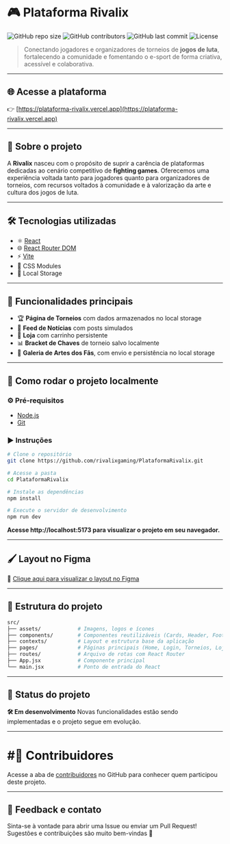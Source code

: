 # 🎮 Plataforma Rivalix

![GitHub repo size](https://img.shields.io/github/repo-size/rivalixgaming/PlataformaRivalix)
![GitHub contributors](https://img.shields.io/github/contributors/rivalixgaming/PlataformaRivalix)
![GitHub last commit](https://img.shields.io/github/last-commit/rivalixgaming/PlataformaRivalix)
![License](https://img.shields.io/github/license/rivalixgaming/PlataformaRivalix)

> Conectando jogadores e organizadores de torneios de **jogos de luta**, fortalecendo a comunidade e fomentando o e-sport de forma criativa, acessível e colaborativa.

---

## 🌐 Acesse a plataforma

👉 [https://plataforma-rivalix.vercel.app](https://plataforma-rivalix.vercel.app)

---

## 🎯 Sobre o projeto

A **Rivalix** nasceu com o propósito de suprir a carência de plataformas dedicadas ao cenário competitivo de **fighting games**. Oferecemos uma experiência voltada tanto para jogadores quanto para organizadores de torneios, com recursos voltados à comunidade e à valorização da arte e cultura dos jogos de luta.

---

## 🛠 Tecnologias utilizadas

- ⚛️ [React](https://reactjs.org/)
- 🌐 [React Router DOM](https://reactrouter.com/)
- ⚡ [Vite](https://vitejs.dev/)
- 🎨 CSS Modules
- 💾 Local Storage

---

## 🧪 Funcionalidades principais

- 🏆 **Página de Torneios** com dados armazenados no local storage
- 📰 **Feed de Notícias** com posts simulados
- 🛒 **Loja** com carrinho persistente
- 📊 **Bracket de Chaves** de torneio salvo localmente
- 🎨 **Galeria de Artes dos Fãs**, com envio e persistência no local storage

---

## 🧰 Como rodar o projeto localmente

### ⚙️ Pré-requisitos
- [Node.js](https://nodejs.org/)
- [Git](https://git-scm.com/)

### ▶️ Instruções

```bash
# Clone o repositório
git clone https://github.com/rivalixgaming/PlataformaRivalix.git

# Acesse a pasta
cd PlataformaRivalix

# Instale as dependências
npm install

# Execute o servidor de desenvolvimento
npm run dev
```
**Acesse http://localhost:5173 para visualizar o projeto em seu navegador.**

 ---

## 🖌️ Layout no Figma
📐 [Clique aqui para visualizar o layout no Figma](https://www.figma.com/design/FVostLcjJXT3UJMNp1R7Bd/Rivalix?node-id=0-1&p=f&t=vLut4kbdZZNTajPY-0)

---

## 📂 Estrutura do projeto
```bash
src/
├── assets/            # Imagens, logos e ícones
├── components/        # Componentes reutilizáveis (Cards, Header, Footer, etc.)
├── contexts/          # Layout e estrutura base da aplicação
├── pages/             # Páginas principais (Home, Login, Torneios, Loja, etc.)
├── routes/            # Arquivo de rotas com React Router
├── App.jsx            # Componente principal
└── main.jsx           # Ponto de entrada do React
```

---

## 🚧 Status do projeto
**🛠 Em desenvolvimento**
Novas funcionalidades estão sendo implementadas e o projeto segue em evolução.

---

# #👥 Contribuidores
Acesse a aba de [contribuidores](https://github.com/rivalixgaming/PlataformaRivalix/graphs/contributors) no GitHub para conhecer quem participou deste projeto.

---


## 💬 Feedback e contato
Sinta-se à vontade para abrir uma Issue ou enviar um Pull Request!
Sugestões e contribuições são muito bem-vindas 🚀
